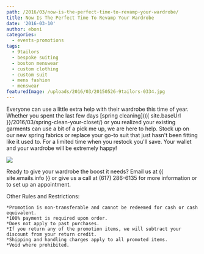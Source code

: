 ```yaml
---
path: /2016/03/now-is-the-perfect-time-to-revamp-your-wardrobe/
title: Now Is The Perfect Time To Revamp Your Wardrobe
date: '2016-03-10'
author: eboni
categories:
  - events-promotions
tags:
  - 9tailors
  - bespoke suiting
  - boston menswear
  - custom clothing
  - custom suit
  - mens fashion
  - menswear
featuredImage: /uploads/2016/03/20150526-9tailors-0334.jpg
---
```

Everyone can use a little extra help with their wardrobe this time of year. Whether you spent the last few days [spring cleaning]({{ site.baseUrl }}/2016/03/spring-clean-your-closet/) or you realized your existing garments can use a bit of a pick me up, we are here to help. Stock up on our new spring fabrics or replace your go-to suit that just hasn't been fitting like it used to. For a limited time when you restock you'll save. Your wallet and your wardrobe will be extremely happy!

![](https://files.slack.com/files-pri/T0LS16RRR-F0RTQUWR5/marchsale-blog.jpg)

Ready to give your wardrobe the boost it needs? Email us at {{ site.emails.info }} or give us a call at (617) 286-6135 for more information or to set up an appointment.

Other Rules and Restrictions:

	*Promotion is non-transferable and cannot be redeemed for cash or cash equivalent.
	*100% payment is required upon order.
	*Does not apply to past purchases.
	*If you return any of the promotion items, we will subtract your discount from your return credit.
	*Shipping and handling charges apply to all promoted items.
	*Void where prohibited.